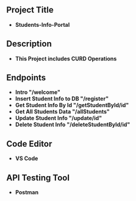 ## Project Title
- **Students-Info-Portal**

## Description
- **This Project includes CURD Operations**

## Endpoints
- **Intro "/welcome"**
- **Insert Student Info to DB "/register"**
- **Get Student Info By Id "/getStudentById/id"**
- **Get All Students Data "/allStudents"**
- **Update Student Info "/update/id"**
- **Delete Student Info "/deleteStudentById/id"**

## Code Editor
- **VS Code**

## API Testing Tool
- **Postman**
